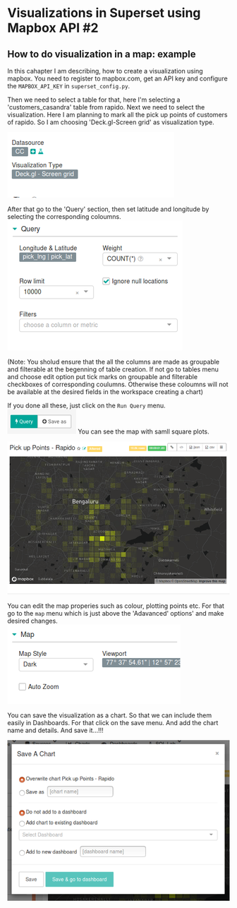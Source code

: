 # Visualizations in Superset using Mapbox API #2

## How to do visualization in a map: example
In this cahapter I am describing, how to create a visualization using mapbox. 
 You need to register to mapbox.com, get an API key and configure the
``MAPBOX_API_KEY`` in ``superset_config.py``.

Then we need to select a table for that, here I'm selecting a 'customers_casandra' table from rapido. Next we need to select the visualization. Here I am planning to mark all the pick up points of customers of rapido. So I am choosing 'Deck.gl-Screen grid' as visualization type. 

![](images/visua_type.png)

After that go to the 'Query' section, then set latitude and longitude by selecting the corresponding coloumns.
![](images/query_map.png)

(Note: You sholud ensure that the all the columns are made as groupable and filterable at the begenning of table creation. If not go to tables menu and choose edit option put tick marks on groupable and filterable checkboxes of corresponding coulumns. Otherwise these coloumns will not be available at the desired fields in the workspace creating a chart)

If you done all these, just click on the `Run Query` menu. ![](images/query.png)
You can see the map with samll square plots.



![](images/map.png)

You can edit the map properies such as colour, plotting points etc. For that go to the `map` menu which is just above the 'Adavanced' options' and make desired changes.
![](images/map_prop.png)

You can save the visualization as a chart. So that we can include them easily in Dashboards. For that click on the save menu. And add the chart name and details. And save it...!!!

![](images/save_chart.png)

